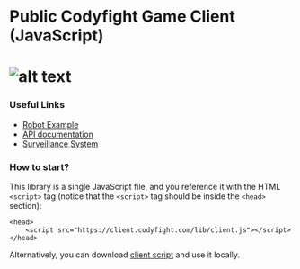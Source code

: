 # Public Codyfight Game Client (JavaScript)

# ![alt text](https://codyfight.com/logo.svg "Codyfight Logo")

### Useful Links

- [Robot Example](https://github.com/codyfight/js-codyfighter)
- [API documentation](https://codyfight.com/api)
- [Surveillance System](https://zvimbalynas.lt)

### How to start?

This library is a single JavaScript file, and you reference it with the HTML `<script>` tag
(notice that the `<script>` tag should be inside the `<head>` section):

```
<head>
    <script src="https://client.codyfight.com/lib/client.js"></script>
</head>
```

Alternatively, you can download [client script](https://client.codyfight.com/lib/client.js) and use it locally.
